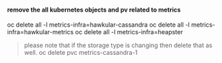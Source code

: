 #### remove the all kubernetes objects and pv related to metrics

oc delete all -l metrics-infra=hawkular-cassandra
oc delete all -l metrics-infra=hawkular-metrics
oc delete all -l metrics-infra=heapster

> please note that if the storage type is changing then delete that as well.
oc delete pvc metrics-cassandra-1